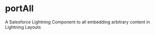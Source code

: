 # portAll
A Salesforce Lightning Component to all embedding arbitrary content in Lightning Layouts 
